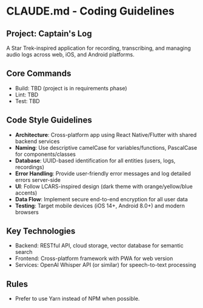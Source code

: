 # CLAUDE.md - Coding Guidelines

## Project: Captain's Log
A Star Trek-inspired application for recording, transcribing, and managing audio logs across web, iOS, and Android platforms.

## Core Commands
- Build: TBD (project is in requirements phase)
- Lint: TBD
- Test: TBD

## Code Style Guidelines
- **Architecture**: Cross-platform app using React Native/Flutter with shared backend services
- **Naming**: Use descriptive camelCase for variables/functions, PascalCase for components/classes
- **Database**: UUID-based identification for all entities (users, logs, recordings)
- **Error Handling**: Provide user-friendly error messages and log detailed errors server-side
- **UI**: Follow LCARS-inspired design (dark theme with orange/yellow/blue accents)
- **Data Flow**: Implement secure end-to-end encryption for all user data
- **Testing**: Target mobile devices (iOS 14+, Android 8.0+) and modern browsers

## Key Technologies
- Backend: RESTful API, cloud storage, vector database for semantic search
- Frontend: Cross-platform framework with PWA for web version
- Services: OpenAI Whisper API (or similar) for speech-to-text processing

## Rules
- Prefer to use Yarn instead of NPM when possible.
